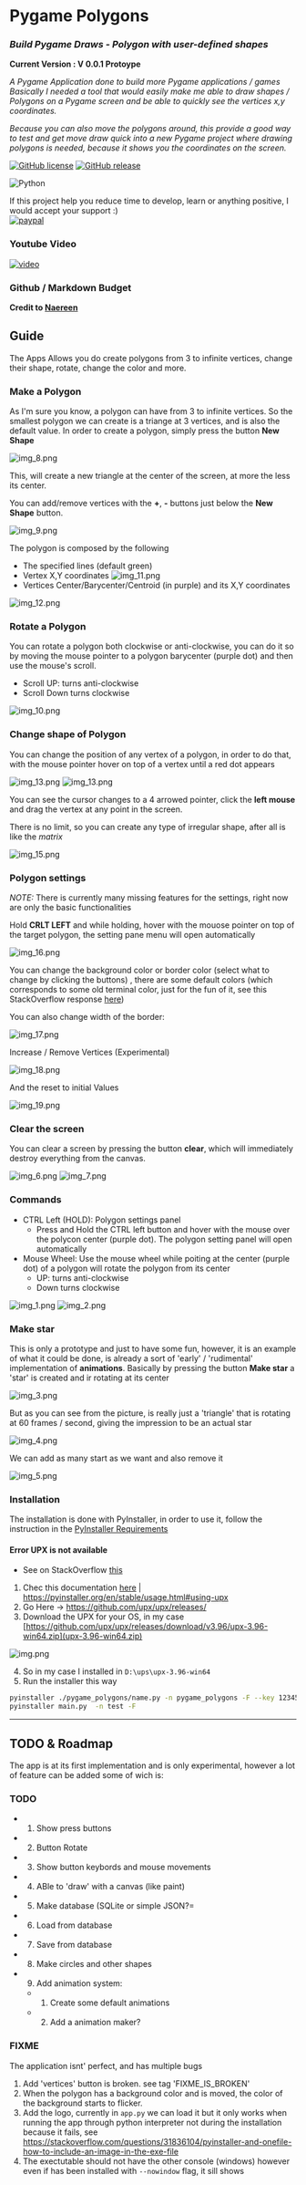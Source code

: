 Pygame Polygons
=============

### _Build Pygame Draws - Polygon with user-defined shapes_ 

**Current Version : V 0.0.1 Protoype**

_A Pygame Application done to build more Pygame applications / games
Basically I needed a tool that would easily make me able to draw shapes / Polygons on a Pygame screen and be able to
quickly see the vertices x,y coordinates._

_Because you can also move the polygons around, this provide a good way to test and get move draw quick into a new
Pygame project where drawing polygons is needed, because it shows you the coordinates on the screen._


[![GitHub license](https://img.shields.io/github/license/Naereen/StrapDown.js.svg)](https://github.com/Naereen/StrapDown.js/blob/master/LICENSE)
[![GitHub release](https://img.shields.io/github/release/Naereen/StrapDown.js.svg)](https://GitHub.com/Naereen/StrapDown.js/releases/)

![Python](https://img.shields.io/badge/python-3670A0?style=for-the-badge&logo=python&logoColor=ffdd54)

If this project help you reduce time to develop, learn or anything positive, I would accept your support :)  <br/>
[![paypal](https://www.paypalobjects.com/en_US/i/btn/btn_donateCC_LG.gif)](https://www.buymeacoffee.com/Koubae)

### Youtube Video

[![video](https://img.youtube.com/vi/Uq2U87Lqgw4/1.jpg)](https://www.youtube.com/watch?v=Uq2U87Lqgw4&t=16s)

### Github / Markdown Budget

**Credit to [Naereen](https://github.com/Naereen/badges)**

Guide
-----

The Apps Allows you do create polygons from 3 to infinite vertices, change their shape, rotate, change the color and more.

### Make a Polygon

As I'm sure you know, a polygon can have from 3 to infinite vertices. So the smallest polygon we can create is a triange
at 3 vertices, and is also the default value. In order to create a polygon, simply press the button **New Shape**

![img_8.png](docs/img_8.png)

This, will create a new triangle at the center of the screen, at more the less its center.

You can add/remove vertices with the **+**, **-** buttons just below the **New Shape** button.

![img_9.png](docs/img_9.png)

The polygon is composed by the following

* The specified lines (default green)
* Vertex X,Y coordinates 
![img_11.png](docs/img_11.png)
* Vertices Center/Barycenter/Centroid (in purple) and its X,Y coordinates

![img_12.png](docs/img_12.png)


### Rotate a Polygon

You can rotate a polygon both clockwise or anti-clockwise, you can do it so by moving the mouse pointer to a polygon 
barycenter (purple dot) and then use the mouse's scroll. 

* Scroll UP: turns anti-clockwise
* Scroll Down turns clockwise

![img_10.png](docs/img_10.png)

### Change shape of Polygon

You can change the position of any vertex of a polygon, in order to do that, with the mouse pointer hover on top of a vertex
until a red dot appears

![img_13.png](docs/img_13.png)
![img_13.png](docs/img_14.png)

You can see the cursor changes to a 4 arrowed pointer, click the **left mouse** and drag the vertex at any point in the screen.

There is no limit, so you can create any type of irregular shape, after all is like the _matrix_

![img_15.png](docs/img_15.png)

### Polygon settings

_NOTE:_ There is currently many missing features for the settings, right now are only the basic functionalities

Hold **CRLT LEFT** and while holding, hover with the mouose pointer on top of the target polygon, the setting pane menu 
will open automatically

![img_16.png](docs/img_16.png)

You can change the background color or border color (select what to change by clicking the buttons) , there are some default 
colors (which corresponds to some old terminal color, just for the fun of it, see this StackOverflow response [here](https://superuser.com/questions/361297/what-colour-is-the-dark-green-on-old-fashioned-green-screen-computer-displays))

You can also change width of the border:

![img_17.png](docs/img_17.png)

Increase / Remove Vertices (Experimental)

![img_18.png](docs/img_18.png)

And the reset to initial Values

![img_19.png](docs/img_19.png)

### Clear the screen

You can clear a screen by pressing the button **clear**, which will immediately destroy everything from the canvas.

![img_6.png](docs/img_6.png)
![img_7.png](docs/img_7.png)


### Commands


* CTRL Left (HOLD): Polygon settings panel
  * Press and Hold the CTRL left button and hover with the mouse over the polycon center (purple dot). The polygon setting panel will open automatically
* Mouse Wheel: Use the mouse wheel while poiting at the center (purple dot) of a polygon will rotate the polygon from its center
  * UP: turns anti-clockwise
  * Down turns clockwise

![img_1.png](docs/img_1.png)
![img_2.png](docs/img_2.png)


### Make star

This is only a prototype and just to have some fun, however, it is an example of what it could be done, is already a sort
of 'early' / 'rudimental' implementation of **animations**. Basically by pressing the button **Make star**
a 'star' is created and ir rotating at its center

![img_3.png](docs/img_3.png)

But as you can see from the picture, is really just a 'triangle' that is rotating at 60 frames / second, giving the 
impression to be an actual star

![img_4.png](docs/img_4.png)

We can add as many start as we want and also remove it

![img_5.png](docs/img_5.png)


### Installation

The installation is done with PyInstaller, in order to use it, follow the instruction in the
[PyInstaller Requirements](https://pyinstaller.org/en/stable/requirements.html)


#### Error UPX is not available

* See on StackOverflow [this](https://stackoverflow.com/questions/70327138/163-info-upx-is-not-available-selenium-pyinstaller-one-file-exe)

1. Chec this documentation [here](https://pyinstaller.org/en/stable/usage.html#using-upx) | https://pyinstaller.org/en/stable/usage.html#using-upx 
2. Go Here -> https://github.com/upx/upx/releases/
3. Download the UPX for your OS, in my case [https://github.com/upx/upx/releases/download/v3.96/upx-3.96-win64.zip](upx-3.96-win64.zip)

![img.png](docs/img.png)

4. So in my case I installed in `D:\ups\upx-3.96-win64`
5. Run the installer this way 

```bash 
pyinstaller ./pygame_polygons/name.py -n pygame_polygons -F --key 123456 -w --upx-dir D:\ups\
pyinstaller main.py  -n test -F 
```


------------------------------------------------------------------------------------------


TODO & Roadmap
--------------

The app is at its first implementation and is only experimental, however a lot of feature can be added 
some of wich is:

### TODO

  * 1) Show press buttons
  * 2) Button Rotate
  * 3) Show button keybords and mouse movements
  * 4) ABle to 'draw' with a canvas (like paint)
  * 5) Make database (SQLite or simple JSON?=
  * 6) Load from database
  * 7) Save from database
  * 8) Make circles and other shapes
  * 9) Add animation system:
      * 1) Create some default animations
      * 2) Add a animation maker?

### FIXME

The application isnt' perfect, and has multiple bugs

1) Add 'vertices' button is broken. see tag 'FIXME_IS_BROKEN'
2) When the polygon has a background color and is moved, the color of the background starts to flicker.
3) Add the logo, currently in `app.py` we can load it but it only works when running the app through python interpreter
not during the installation because it fails, see https://stackoverflow.com/questions/31836104/pyinstaller-and-onefile-how-to-include-an-image-in-the-exe-file
4) The exectutable should not have the other console (windows) however even if has been installed with `--nowindow`
flag, it sill shows
